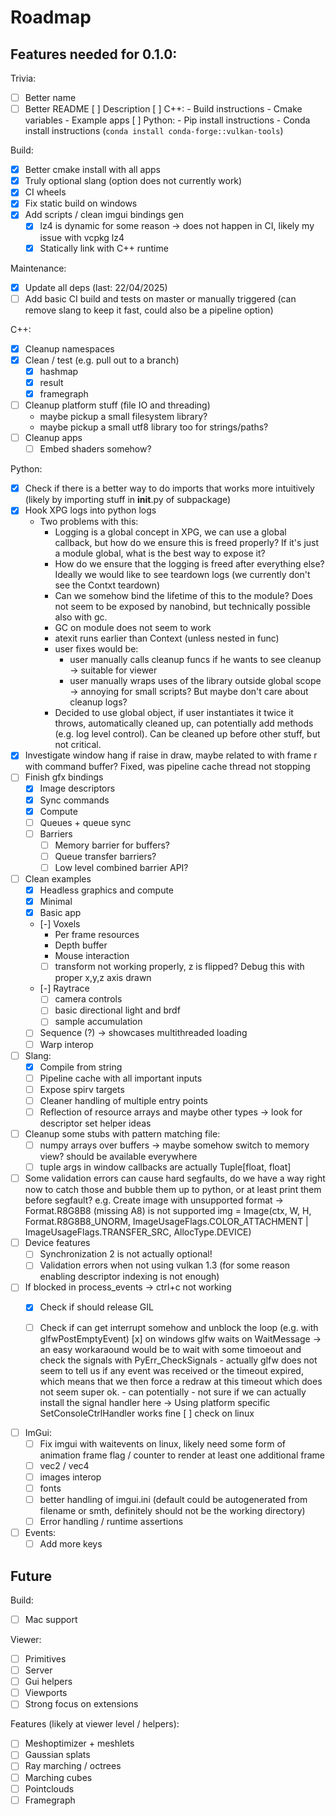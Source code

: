 # Roadmap

## Features needed for 0.1.0:

Trivia:
- [ ] Better name
- [ ] Better README
    [ ] Description
    [ ] C++:
        - Build instructions
        - Cmake variables
        - Example apps
    [ ] Python:
        - Pip install instructions
        - Conda install instructions (`conda install conda-forge::vulkan-tools`)

Build:
- [x] Better cmake install with all apps
- [x] Truly optional slang (option does not currently work)
- [x] CI wheels
- [x] Fix static build on windows
- [x] Add scripts / clean imgui bindings gen
    - [x] lz4 is dynamic for some reason -> does not happen in CI, likely my issue with vcpkg lz4
    - [x] Statically link with C++ runtime

Maintenance:
- [x] Update all deps (last: 22/04/2025)
- [ ] Add basic CI build and tests on master or manually triggered (can remove slang to keep it fast, could also be a pipeline option)

C++:
- [x] Cleanup namespaces
- [x] Clean / test (e.g. pull out to a branch)
    - [x] hashmap
    - [x] result
    - [x] framegraph
- [ ] Cleanup platform stuff (file IO and threading)
    - maybe pickup a small filesystem library?
    - maybe pickup a small utf8 library too for strings/paths?
- [ ] Cleanup apps
    - [ ] Embed shaders somehow?

Python:
- [x] Check if there is a better way to do imports that works more intuitively
      (likely by importing stuff in __init__.py of subpackage)
- [x] Hook XPG logs into python logs
    - Two problems with this:
        - Logging is a global concept in XPG, we can use a global callback, but how do we ensure
          this is freed properly? If it's just a module global, what is the best way to expose it?
        - How do we ensure that the logging is freed after everything else? Ideally we would like
          to see teardown logs (we currently don't see the Contxt teardown)
        - Can we somehow bind the lifetime of this to the module? Does not seem to be exposed by
          nanobind, but technically possible also with gc.
        - GC on module does not seem to work
        - atexit runs earlier than Context (unless nested in func)
        - user fixes would be:
           - user manually calls cleanup funcs if he wants to see cleanup -> suitable for viewer
           - user manually wraps uses of the library outside global scope -> annoying for small scripts?
             But maybe don't care about cleanup logs?
        - Decided to use global object, if user instantiates it twice it throws, automatically cleaned up,
           can potentially add methods (e.g. log level control). Can be cleaned up before other stuff, but not
           critical.
- [x] Investigate window hang if raise in draw, maybe related to with frame r with command buffer? Fixed, was pipeline cache thread not stopping
- [ ] Finish gfx bindings
    - [x] Image descriptors
    - [x] Sync commands
    - [x] Compute
    - [ ] Queues + queue sync
    - [ ] Barriers
        - [ ] Memory barrier for buffers?
        - [ ] Queue transfer barriers?
        - [ ] Low level combined barrier API?
- [ ] Clean examples
    - [x] Headless graphics and compute
    - [x] Minimal
    - [x] Basic app
    - [-] Voxels
        - Per frame resources
        - Depth buffer
        - Mouse interaction
        - [ ] transform not working properly, z is flipped? Debug this with proper x,y,z axis drawn
    - [-] Raytrace
        - [ ] camera controls
        - [ ] basic directional light and brdf
        - [ ] sample accumulation
    - [ ] Sequence (?) -> showcases multithreaded loading
    - [ ] Warp interop
- [ ] Slang:
    - [x] Compile from string
    - [ ] Pipeline cache with all important inputs
    - [ ] Expose spirv targets
    - [ ] Cleaner handling of multiple entry points
    - [ ] Reflection of resource arrays and maybe other types -> look for descriptor set helper ideas
- [ ] Cleanup some stubs with pattern matching file:
    - [ ] numpy arrays over buffers -> maybe somehow switch to memory view? should be available everywhere
    - [ ] tuple args in window callbacks are actually Tuple[float, float]
- [ ] Some validation errors can cause hard segfaults, do we have a way right now
      to catch those and bubble them up to python, or at least print them before segfault?
      e.g. Create image with unsupported format -> Format.R8G8B8 (missing A8) is not supported
        img = Image(ctx, W, H, Format.R8G8B8_UNORM,
                    ImageUsageFlags.COLOR_ATTACHMENT | ImageUsageFlags.TRANSFER_SRC,
                    AllocType.DEVICE)
- [ ] Device features
    - [ ] Synchronization 2 is not actually optional!
    - [ ] Validation errors when not using vulkan 1.3 (for some reason enabling descriptor indexing is not enough)
- [ ] If blocked in process_events -> ctrl+c not working
    - [x] Check if should release GIL
    - [ ] Check if can get interrupt somehow and unblock the loop (e.g. with glfwPostEmptyEvent)
        [x] on windows glfw waits on WaitMessage -> an easy workaraound would be to wait with some timoeout
            and check the signals with PyErr_CheckSignals
            - actually glfw does not seem to tell us if any event was received or the timeout expired, which
               means that we then force a redraw at this timeout which does not seem super ok.
                - can potentially
            - not sure if we can actually install the signal handler here
            -> Using platform specific SetConsoleCtrlHandler works fine
        [ ] check on linux


- [ ] ImGui:
    - [ ] Fix imgui with waitevents on linux, likely need some form of animation frame flag / counter to render at least one additional frame
    - [ ] vec2 / vec4
    - [ ] images interop
    - [ ] fonts
    - [ ] better handling of imgui.ini (default could be autogenerated from filename or smth, definitely should not be the working directory)
    - [ ] Error handling / runtime assertions
- [ ] Events:
    - [ ] Add more keys

## Future

Build:
- [ ] Mac support

Viewer:
- [ ] Primitives
- [ ] Server
- [ ] Gui helpers
- [ ] Viewports
- [ ] Strong focus on extensions

Features (likely at viewer level / helpers):
- [ ] Meshoptimizer + meshlets
- [ ] Gaussian splats
- [ ] Ray marching / octrees
- [ ] Marching cubes
- [ ] Pointclouds
- [ ] Framegraph